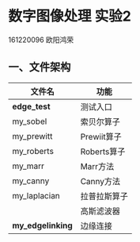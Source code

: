 # 数字图像处理 实验2

161220096 欧阳鸿荣



## 一、文件架构

| 文件名             | 功能         |
| ------------------ | ------------ |
| **edge_test**      | 测试入口     |
| my_sobel           | 索贝尔算子   |
| my_prewitt         | Prewiit算子  |
| my_roberts         | Roberts算子  |
| my_marr            | Marr方法     |
| my_canny           | Canny方法    |
| my_laplacian       | 拉普拉斯算子 |
|                    | 高斯滤波器   |
| **my_edgelinking** | 边缘连接     |


